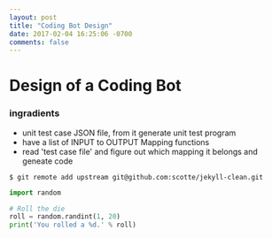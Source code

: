 ```yaml
---
layout: post
title: "Coding Bot Design"
date: 2017-02-04 16:25:06 -0700
comments: false
---
```


Design of a Coding Bot
=======================

### ingradients
+ unit test case JSON file, from it generate unit test program
+ have a list of INPUT to OUTPUT Mapping functions
+ read 'test case file' and figure out which mapping it belongs and geneate code 


```
$ git remote add upstream git@github.com:scotte/jekyll-clean.git
```

```python
import random

# Roll the die
roll = random.randint(1, 20)
print('You rolled a %d.' % roll)
```
